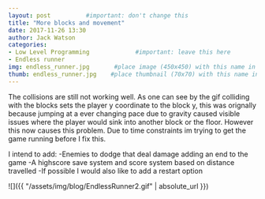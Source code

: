 ```yaml
---
layout: post          #important: don't change this
title: "More blocks and movement"
date: 2017-11-26 13:30
author: Jack Watson
categories:
- Low Level Programming             #important: leave this here
- Endless runner
img: endless_runner.jpg       #place image (450x450) with this name in /assets/img/blog/
thumb: endless_runner.jpg    #place thumbnail (70x70) with this name in /assets/img/blog/thumbs/
---
```


<!--more-->
The collisions are still not working well. As one can see by the gif colliding with the blocks sets the player y coordinate to the
block y, this was orignally because jumping at a ever changing pace due to gravity caused visible issues where the player would sink into
another block or the floor. However this now causes this problem. Due to time constraints im trying to get the game running before I fix
this.

I intend to add: 
-Enemies to dodge that deal damage adding an end to the game
-A highscore save system and score system based on distance travelled
-If possible I would also like to add a restart option

![]({{ "/assets/img/blog/EndlessRunner2.gif" | absolute_url }})

